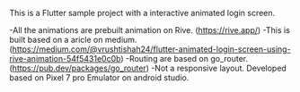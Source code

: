 This is a Flutter sample project with a interactive animated login screen.

-All the animations are prebuilt animation on Rive. (https://rive.app/)
-This is built based on a aricle on medium. (https://medium.com/@vrushtishah24/flutter-animated-login-screen-using-rive-animation-54f5431e0c0b)
-Routing are based on go_router. (https://pub.dev/packages/go_router)
-Not a responsive layout. Developed based on Pixel 7 pro Emulator on android studio. 

